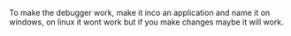 To make the debugger work, make it inco an application and name it  on windows, on linux it wont work but if you make changes maybe it will work.
